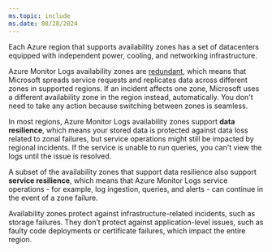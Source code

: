 ```yaml
---
ms.topic: include
ms.date: 08/28/2024
---
```


Each Azure region that supports availability zones has a set of datacenters equipped with independent power, cooling, and networking infrastructure. 

Azure Monitor Logs availability zones are [redundant](/azure/reliability/availability-zones-overview#zonal-and-zone-redundant-services), which means that Microsoft spreads service requests and replicates data across different zones in supported regions. If an incident affects one zone, Microsoft uses a different availability zone in the region instead, automatically. You don't need to take any action because switching between zones is seamless. 

In most regions, Azure Monitor Logs availability zones support **data resilience**, which means your stored data is protected against data loss related to zonal failures, but service operations might still be impacted by regional incidents. If the service is unable to run queries, you can't view the logs until the issue is resolved.

A subset of the availability zones that support data resilience also support **service resilience**, which means that Azure Monitor Logs service operations - for example, log ingestion, queries, and alerts - can continue in the event of a zone failure. 

Availability zones protect against infrastructure-related incidents, such as storage failures. They don’t protect against application-level issues, such as faulty code deployments or certificate failures, which impact the entire region.